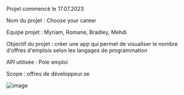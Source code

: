 Projet commencé le 17.07.2023

Nom du projet : Choose your career

Equipe projet : Myriam, Romane, Bradley, Mehdi

Objectif du projet : créer une app qui permet de visualiser le nombre d'offres d'emplois selon les langages de programmation

API utilisée : Pole emploi

Scope : offres de développeur.se

![image](https://github.com/MehdiGrimault/Choose_your_career/assets/123545914/a2471a72-3a75-485f-a2ac-89f03938cee8)
